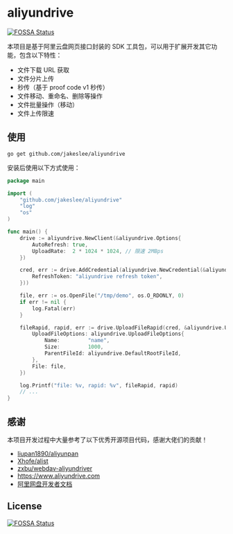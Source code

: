 # aliyundrive
[![FOSSA Status](https://app.fossa.com/api/projects/git%2Bgithub.com%2Fjakeslee%2Faliyundrive.svg?type=shield)](https://app.fossa.com/projects/git%2Bgithub.com%2Fjakeslee%2Faliyundrive?ref=badge_shield)


本项目是基于阿里云盘网页接口封装的 SDK 工具包，可以用于扩展开发其它功能，包含以下特性：

- 文件下载 URL 获取
- 文件分片上传
- 秒传（基于 proof code v1 秒传）
- 文件移动、重命名、删除等操作
- 文件批量操作（移动）
- 文件上传限速

## 使用

```shell
go get github.com/jakeslee/aliyundrive
```
安装后使用以下方式使用：

```go
package main

import (
	"github.com/jakeslee/aliyundrive"
	"log"
	"os"
)

func main() {
	drive := aliyundrive.NewClient(&aliyundrive.Options{
		AutoRefresh: true,
		UploadRate:  2 * 1024 * 1024, // 限速 2MBps
	})

	cred, err := drive.AddCredential(aliyundrive.NewCredential(&aliyundrive.Credential{
		RefreshToken: "aliyundrive refresh token",
	}))

	file, err := os.OpenFile("/tmp/demo", os.O_RDONLY, 0)
	if err != nil {
		log.Fatal(err)
	}

	fileRapid, rapid, err := drive.UploadFileRapid(cred, &aliyundrive.UploadFileRapidOptions{
		UploadFileOptions: aliyundrive.UploadFileOptions{
			Name:         "name",
			Size:         1000,
			ParentFileId: aliyundrive.DefaultRootFileId,
		},
		File: file,
	})

	log.Printf("file: %v, rapid: %v", fileRapid, rapid)
	// ...
}
```

## 感谢

本项目开发过程中大量参考了以下优秀开源项目代码，感谢大佬们的贡献！

- [liupan1890/aliyunpan](https://github.com/liupan1890/aliyunpan)
- [Xhofe/alist](https://github.com/Xhofe/alist)
- [zxbu/webdav-aliyundriver](https://github.com/zxbu/webdav-aliyundriver)
- https://www.aliyundrive.com
- [阿里网盘开发者文档](https://help.aliyun.com/document_detail/213019.html)


## License
[![FOSSA Status](https://app.fossa.com/api/projects/git%2Bgithub.com%2Fjakeslee%2Faliyundrive.svg?type=large)](https://app.fossa.com/projects/git%2Bgithub.com%2Fjakeslee%2Faliyundrive?ref=badge_large)